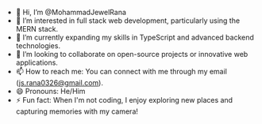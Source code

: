- 👋 Hi, I’m @MohammadJewelRana
- 👀 I’m interested in full stack web development, particularly using the MERN stack.
- 🌱 I’m currently expanding my skills in TypeScript and advanced backend technologies.
- 💞️ I’m looking to collaborate on open-source projects or innovative web applications.
- 📫 How to reach me: You can connect with me through my email (js.rana0326@gmail.com).
- 😄 Pronouns: He/Him
- ⚡ Fun fact: When I'm not coding, I enjoy exploring new places and capturing memories with my camera!

<!---
MohammadJewelRana/MohammadJewelRana is a ✨ special ✨ repository because its `README.md` (this file) appears on your GitHub profile.
You can click the Preview link to take a look at your changes.
--->
